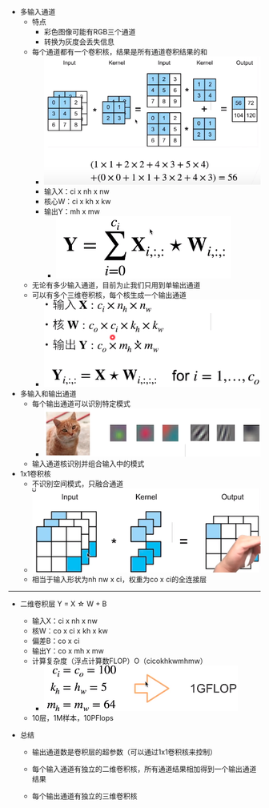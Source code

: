 * 多输入通道
  * 特点
    * 彩色图像可能有RGB三个通道
    * 转换为灰度会丢失信息
  * 每个通道都有一个卷积核，结果是所有通道卷积结果的和
    * ![image-20210701100323750](通道.assets/image-20210701100323750.png)
    * 输入X：ci x nh x nw
    * 核心W：ci x kh x kw
    * 输出Y：mh x mw
      *  ![image-20210701100332024](通道.assets/image-20210701100332024.png)
  * 无论有多少输入通道，目前为止我们只用到单输出通道
  * 可以有多个三维卷积核，每个核生成一个输出通道
    * ![image-20210701100343602](通道.assets/image-20210701100343602.png)
* 多输入和输出通道
  * 每个输出通道可以识别特定模式
    * ![image-20210701100353614](通道.assets/image-20210701100353614.png)
  * 输入通道核识别并组合输入中的模式
* 1x1卷积核
  * 不识别空间模式，只融合通道
  * ![image-20210701100404632](通道.assets/image-20210701100404632.png)
  * 相当于输入形状为nh nw x ci，权重为co x ci的全连接层

---

* 二维卷积层 Y = X ☆ W + B
  * 输入X：ci x nh x nw
  * 核W：co x ci x kh x kw
  * 偏差B：co x ci
  * 输出Y：co x mh x mw
  * 计算复杂度（浮点计算数FLOP）O（cicokhkwmhmw）
    * ![image-20210701100414016](通道.assets/image-20210701100414016.png)
  * 10层，1M样本，10PFlops

* 总结
  * 输出通道数是卷积层的超参数（可以通过1x1卷积核来控制）
  
  * 每个输入通道有独立的二维卷积核，所有通道结果相加得到一个输出通道结果
  
  * 每个输出通道有独立的三维卷积核
  
    



